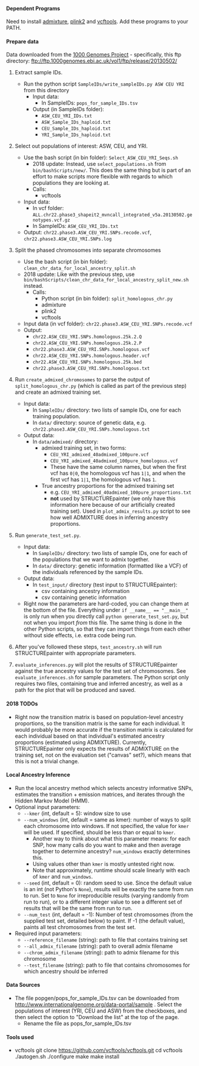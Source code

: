 #### Dependent Programs ####
Need to install [admixture](https://www.genetics.ucla.edu/software/admixture/), [plink2](https://www.cog-genomics.org/plink2) and [vcftools](https://vcftools.github.io/). Add these programs to your PATH.

#### Prepare data ####
Data downloaded from the [1000 Genomes Project](http://www.internationalgenome.org/data) - specifically, this ftp directory: ftp://ftp.1000genomes.ebi.ac.uk/vol1/ftp/release/20130502/

1. Extract sample IDs.
	- Run the python script `SampleIDs/write_sampleIDs.py ASW CEU YRI` from this directory
		- Input data:
			- In SampleIDs: `pops_for_sample_IDs.tsv`
		- Output (in SampleIDs folder):
			- `ASW_CEU_YRI_IDs.txt`
			- `ASW_Sample_IDs_haploid.txt`
			- `CEU_Sample_IDs_haploid.txt`
			- `YRI_Sample_IDs_haploid.txt`

2. Select out populations of interest: ASW, CEU, and YRI.
	- Use the bash script (in bin folder): `Select_ASW_CEU_YRI_Seqs.sh`
		- 2018 update: Instead, use `select_populations.sh` from `bin/bashScripts/new/`. This does the same thing but is part of an effort to make scripts more flexible with regards to which populations they are looking at.
		- Calls:
			- vcftools
	- Input data:
		- In vcf folder: `ALL.chr22.phase3_shapeit2_mvncall_integrated_v5a.20130502.genotypes.vcf.gz`
		- In SampleIDs: `ASW_CEU_YRI_IDs.txt`
	- Output: `chr22.phase3.ASW_CEU_YRI.SNPs.recode.vcf`, `chr22.phase3.ASW_CEU_YRI.SNPs.log`

3. Split the phased chromosomes into separate chromosomes
	- Use the bash script (in bin folder): `clean_chr_data_for_local_ancestry_split.sh`
	- 2018 update: Like with the previous step, use `bin/bashScripts/clean_chr_data_for_local_ancestry_split_new.sh` instead.
		- Calls:
			- Python script (in bin folder): `split_homologous_chr.py`
			- admixture
			- plink2
			- vcftools
	- Input data (in vcf folder): `chr22.phase3.ASW_CEU_YRI.SNPs.recode.vcf`
	- Output: 
		- `chr22.ASW_CEU_YRI.SNPs.homologous.25k.2.Q`
		- `chr22.ASW_CEU_YRI.SNPs.homologous.25k.2.P`
		- `chr22.phase3.ASW_CEU_YRI.SNPs.homologous.vcf`
		- `chr22.ASW_CEU_YRI.SNPs.homologous.header.vcf`
		- `chr22.ASW_CEU_YRI.SNPs.homologous.25k.bed`
		- `chr22.phase3.ASW_CEU_YRI.SNPs.homologous.txt`

4. Run `create_admixed_chromosomes` to parse the output of `split_homologous_chr.py` (which is called as part of the previous step) and create an admixed training set.
	- Input data:
		- In `SampleIDs/` directory: two lists of sample IDs, one for each training population.
		- In `data/` directory: source of genetic data, e.g. `chr22.phase3.ASW_CEU_YRI.SNPs.homologous.txt`
	- Output data:
		- In `data/admixed/` directory:
			- admixed training set, in two forms:
				- `CEU_YRI_admixed_40admixed_100pure.vcf`
				- `CEU_YRI_admixed_40admixed_100pure_homologous.vcf`
				- These have the same column names, but when the first vcf has `0|0`, the homologous vcf has `1|1`, and when the first vcf has `1|1`, the homologous vcf has `1`.
			- True ancestry proportions for the admixed training set
				- e.g. `CEU_YRI_admixed_40admixed_100pure_proportions.txt`
				- **not** used by STRUCTUREpainter (we only have this information here because of our artificially created training set). Used in `plot_admix_results.py` script to see how well ADMIXTURE does in inferring ancestry proportions.

5. Run `generate_test_set.py`.
	- Input data:
		- In `SampleIDs/` directory: two lists of sample IDs, one for each of the populations that we want to admix together.
		- In `data/` directory: genetic information (formatted like a VCF) of the individuals referenced by the sample IDs.
	- Output data:
		- In `test_input/` directory (test input to STRUCTUREpainter):
			- csv containing ancestry information
			- csv containing genetic information
	- Right now the parameters are hard-coded, you can change them at the bottom of the file. Everything under `if __name__ == "__main__"` is only run when you directly call `python generate_test_set.py`, but not when you import *from* this file. The same thing is done in the other Python scripts, so that they can import things from each other without side effects, i.e. extra code being run.

6. After you've followed these steps, `test_ancestry.sh` will run STRUCTUREpainter with appropriate parameters.

7. `evaluate_inferences.py` will plot the results of STRUCTUREpainter against the true ancestry values for the test set of chromosomes. See `evaluate_inferences.sh` for sample parameters. The Python script only requires two files, containing true and inferred ancestry, as well as a path for the plot that will be produced and saved.

#### 2018 TODOs ####
- Right now the transition matrix is based on population-level ancestry proportions, so the transition matrix is the same for each individual. It would probably be more accurate if the transition matrix is calculated for each individual based on that individual's estimated ancestry proportions (estimated using ADMIXTURE). Currently, STRUCTUREpainter only expects the results of ADMIXTURE on the training set, not on the evaluation set ("canvas" set?), which means that this is not a trivial change.

#### Local Ancestry Inference ####
- Run the local ancestry method which selects ancestry informative SNPs, estimates the transition + emission matrices, and iterates through the Hidden Markov Model (HMM).
- Optional input parameters:
	- `--kmer` (int, default = 5): window size to use
	- `--num_windows` (int, default = same as kmer): number of ways to split each chromosome into windows. If not specified, the value for `kmer` will be used. If specified, should be less than or equal to `kmer`.
		- Another way to think about what this parameter means: for each SNP, how many calls do you want to make and then average together to determine ancestry? `num_windows` exactly determines this.
		- Using values other than `kmer` is mostly untested right now.
		- Note that approximately, runtime should scale linearly with each of `kmer` and `num_windows`.
	- `--seed` (int, default = 0): random seed to use. Since the default value is an int (not Python's `None`), results will be exactly the same from run to run. Set to `None` for irreproducible results (varying randomly from run to run), or to a different integer value to see a different set of results that will be the same from run to run.
	- `--num_test` (int, default = -1): Number of test chromosomes (from the supplied test set, detailed below) to paint. If -1 (the default value), paints all test chromosomes from the test set.
- Required input parameters:
	- `--reference_filename` (string): path to file that contains training set
	- `--all_admix_filename` (string): path to overall admix filename
	- `--chrom_admix_filename` (string): path to admix filename for this chromosome
	- `--test_filename` (string): path to file that contains chromosomes for which ancestry should be inferred


#### Data Sources ####
- The file popgen/pops_for_sample_IDs.tsv can be downloaded from http://www.internationalgenome.org/data-portal/sample . Select the populations of interest (YRI, CEU and ASW) from the checkboxes, and then select the option to "Download the list" at the top of the page.
	- Rename the file as pops_for_sample_IDs.tsv

#### Tools used ####
- vcftools
    git clone https://github.com/vcftools/vcftools.git
    cd vcftools
    ./autogen.sh
    ./configure
    make
    make install
